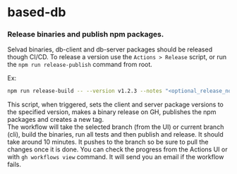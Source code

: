 # based-db

### Release binaries and publish npm packages.

Selvad binaries, db-client and db-server packages should be released though CI/CD.
To release a version use the `Actions > Release` script, or run the `npm run release-publish` command from root.

Ex:
```bash
npm run release-build -- --version v1.2.3 --notes "<optional_release_notes>"
````

This script, when triggered, sets the client and server package versions to the specified version, makes a binary release on GH, publishes the npm packages and creates a new tag.  
The workflow will take the selected branch (from the UI) or current branch (cli), build the binaries, run all tests and then publish and release. It should take around 10 minutes. It pushes to the branch so be sure to pull the changes once it is done.
You can check the progress from the Actions UI or with `gh workflows view` command. It will send you an email if the workflow fails.
